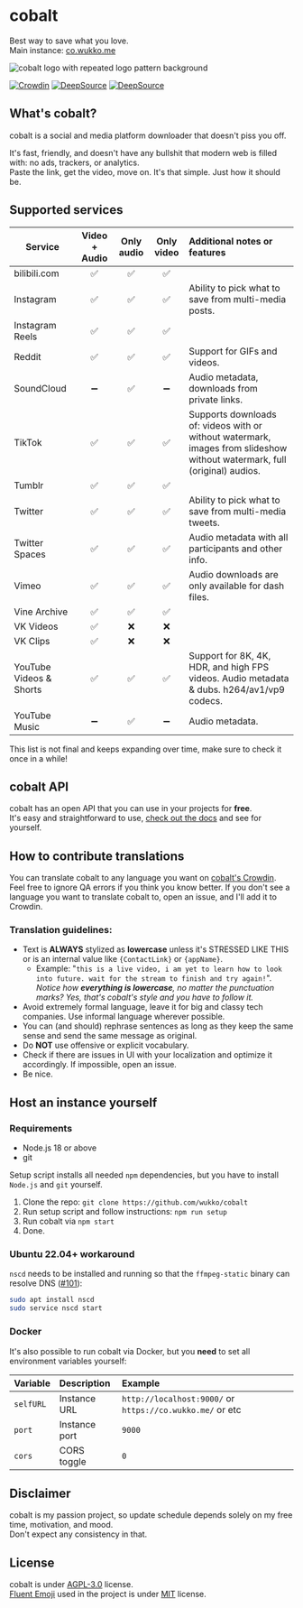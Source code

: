 # cobalt
Best way to save what you love.  
Main instance: [co.wukko.me](https://co.wukko.me/)  

![cobalt logo with repeated logo pattern background](https://raw.githubusercontent.com/wukko/cobalt/current/src/front/icons/pattern.png "cobalt logo with repeated logo pattern background")  

[![Crowdin](https://badges.crowdin.net/cobalt/localized.svg)](https://crowdin.com/project/cobalt) [![DeepSource](https://deepsource.io/gh/wukko/cobalt.svg/?label=active+issues&token=MsmsJ9zUOKwcQor0yaiFot84)](https://deepsource.io/gh/wukko/cobalt/?ref=repository-badge) [![DeepSource](https://deepsource.io/gh/wukko/cobalt.svg/?label=resolved+issues&token=MsmsJ9zUOKwcQor0yaiFot84)](https://deepsource.io/gh/wukko/cobalt/?ref=repository-badge)

## What's cobalt?
cobalt is a social and media platform downloader that doesn't piss you off.

It's fast, friendly, and doesn't have any bullshit that modern web is filled with: no ads, trackers, or analytics.  
Paste the link, get the video, move on. It's that simple. Just how it should be.

## Supported services
| Service                 | Video + Audio | Only audio  | Only video  | Additional notes or features                                                                                              |
| --------                | :---:         | :---:       | :---:       | :-----                                                                                                                    |
| bilibili.com            | ✅           | ✅         | ✅         |                                                                                                                           |
| Instagram               | ✅           | ✅         | ✅         | Ability to pick what to save from multi-media posts.                                                                      |
| Instagram Reels         | ✅           | ✅         | ✅         |                                                                                                                           |
| Reddit                  | ✅           | ✅         | ✅         | Support for GIFs and videos.                                                                                              |
| SoundCloud              | ➖           | ✅         | ➖         | Audio metadata, downloads from private links.                                                                             |
| TikTok                  | ✅           | ✅         | ✅         | Supports downloads of: videos with or without watermark, images from slideshow without watermark, full (original) audios. |
| Tumblr                  | ✅           | ✅         | ✅         |                                                                                                                           |
| Twitter                 | ✅           | ✅         | ✅         | Ability to pick what to save from multi-media tweets.                                                                     |
| Twitter Spaces          | ✅           | ✅         | ✅         | Audio metadata with all participants and other info.                                                                      |
| Vimeo                   | ✅           | ✅         | ✅         | Audio downloads are only available for dash files.                                                                        |
| Vine Archive            | ✅           | ✅         | ✅         |                                                                                                                           |
| VK Videos               | ✅           | ❌         | ❌         |                                                                                                                           |
| VK Clips                | ✅           | ❌         | ❌         |                                                                                                                           |
| YouTube Videos & Shorts | ✅           | ✅         | ✅         | Support for 8K, 4K, HDR, and high FPS videos. Audio metadata & dubs. h264/av1/vp9 codecs.                                 |
| YouTube Music           | ➖           | ✅         | ➖         | Audio metadata.                                                                                                           |

This list is not final and keeps expanding over time, make sure to check it once in a while!  

## cobalt API
cobalt has an open API that you can use in your projects for **free**.  
It's easy and straightforward to use, [check out the docs](https://github.com/wukko/cobalt/blob/current/docs/API.md) and see for yourself.

## How to contribute translations
You can translate cobalt to any language you want on [cobalt's Crowdin](https://crowdin-co.wukko.me/). Feel free to ignore QA errors if you think you know better. If you don't see a language you want to translate cobalt to, open an issue, and I'll add it to Crowdin.

### Translation guidelines:
- Text is **ALWAYS** stylized as **lowercase** unless it's STRESSED LIKE THIS or is an internal value like `{ContactLink}` or `{appName}`. 
    - Example: "`this is a live video, i am yet to learn how to look into future. wait for the stream to finish and try again!`".  
    *Notice how **everything is lowercase**, no matter the punctuation marks? Yes, that's cobalt's style and you have to follow it.*
- Avoid extremely formal language, leave it for big and classy tech companies. Use informal language wherever possible.
- You can (and should) rephrase sentences as long as they keep the same sense and send the same message as original.
- Do **NOT** use offensive or explicit vocabulary.
- Check if there are issues in UI with your localization and optimize it accordingly. If impossible, open an issue.
- Be nice.

## Host an instance yourself
### Requirements
- Node.js 18 or above
- git

Setup script installs all needed `npm` dependencies, but you have to install `Node.js` and `git` yourself.

1. Clone the repo: `git clone https://github.com/wukko/cobalt`
2. Run setup script and follow instructions: `npm run setup`
3. Run cobalt via `npm start`
4. Done.

### Ubuntu 22.04+ workaround
`nscd` needs to be installed and running so that the `ffmpeg-static` binary can resolve DNS ([#101](https://github.com/wukko/cobalt/issues/101#issuecomment-1494822258)):

```bash
sudo apt install nscd
sudo service nscd start
```

### Docker
It's also possible to run cobalt via Docker, but you **need** to set all environment variables yourself:

| Variable     | Description     | Example                                                   | 
| --------     | :---            | :---                                                      |
| `selfURL`    | Instance URL    | `http://localhost:9000/` or `https://co.wukko.me/` or etc |
| `port`       | Instance port   | `9000`                                                    |
| `cors`       | CORS toggle     | `0`                                                       |

## Disclaimer
cobalt is my passion project, so update schedule depends solely on my free time, motivation, and mood.  
Don't expect any consistency in that.

## License
cobalt is under [AGPL-3.0](https://github.com/wukko/cobalt/blob/current/LICENSE) license.  
[Fluent Emoji](https://github.com/microsoft/fluentui-emoji) used in the project is under [MIT](https://github.com/microsoft/fluentui-emoji/blob/main/LICENSE) license.
